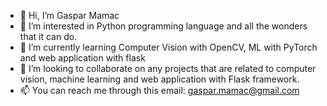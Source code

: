 - 👋 Hi, I’m Gaspar Mamac
- 👀 I’m interested in Python programming language and all the wonders that it can do.
- 🌱 I’m currently learning Computer Vision with OpenCV, ML with PyTorch and web application with flask
- 💞️ I’m looking to collaborate on any projects that are related to computer vision, machine learning and web application with Flask framework.
- 📫 You can reach me through this email: gaspar.mamac@gmail.com

<!---
gasparmamac/gasparmamac is a ✨ special ✨ repository because its `README.md` (this file) appears on your GitHub profile.
You can click the Preview link to take a look at your changes.
--->
